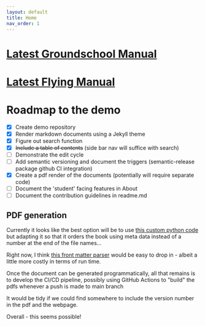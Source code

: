 ```yaml
---
layout: default
title: Home
nav_order: 1
---
```


# [Latest Groundschool Manual](https://github.com/cadlinga/texan_courseware/releases/latest/download/groundschool.pdf)

# [Latest Flying Manual](https://github.com/cadlinga/texan_courseware/releases/latest/download/flying.pdf)


# Roadmap to the demo

- [x] Create demo repository
- [x] Render markdown documents using a Jekyll theme
- [x] Figure out search function
- [x] ~~Include a table of contents~~ (side bar nav will suffice with search)
- [ ] Demonstrate the edit cycle
- [ ] Add semantic versioning and document the triggers (semantic-release package github CI integration)
- [x] Create a pdf render of the documents (potentially will require separate code)
- [ ] Document the 'student' facing features in About 
- [ ] Document the contribution guidelines in readme.md

## PDF generation 
Currently it looks like the best option will be to use [this custom python code](https://github.com/catmorbid/markdown-book) but adapting it so that it orders the book using meta data instead of a number at the end of the file names... 

Right now, I think [this front matter parser](https://github.com/eyeseast/python-frontmatter) would be easy to drop in - albeit a little more costly in terms of run time. 

Once the document can be generated programmatically, all that remains is to develop the CI/CD pipeline, possibly using GitHub Actions to "build" the pdfs whenever a push is made to main branch
 
It would be tidy if we could find somewhere to include the version number in the pdf and the webpage. 

Overall - this seems possible!
